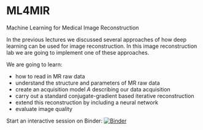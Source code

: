 # ML4MIR
Machine Learning for Medical Image Reconstruction

In the previous lectures we discussed several approaches of how deep learning can be used for image reconstruction. 
In this image reconstruction lab we are going to implement one of these approaches. 

We are going to learn:
- how to read in MR raw data
- understand the structure and parameters of MR raw data
- create an acquisition model $A$ describing our data acquisition
- carry out a standard conjugate-gradient based iterative reconstruction
- extend this reconstruction by including a neural network
- evaluate image quality

Start an interactive session on Binder: [![Binder](https://mybinder.org/badge_logo.svg)](https://mybinder.org/v2/gh/ckolbPTB/ML4MIR.git/main)
